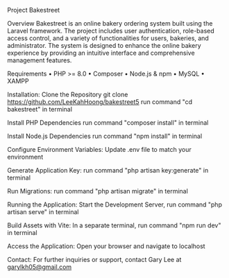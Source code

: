 Project Bakestreet

Overview
Bakestreet is an online bakery ordering system built using the Laravel framework. The project includes user authentication, role-based access control, and a variety of functionalities for users, bakeries, and administrator. The system is designed to enhance the online bakery experience by providing an intuitive interface and comprehensive management features.

Requirements
	•	PHP >= 8.0
	•	Composer
	•	Node.js & npm
	•	MySQL
	•	XAMPP 


Installation:
Clone the Repository
git clone https://github.com/LeeKahHoong/bakestreet5
run command "cd bakestreet" in terminal

Install PHP Dependencies
run command "composer install" in terminal

Install Node.js Dependencies
run command "npm install" in terminal

Configure Environment Variables:
Update .env file to match your environment

Generate Application Key:
run command "php artisan key:generate" in terminal

Run Migrations:
run command "php artisan migrate" in terminal


Running the Application:
Start the Development Server,
run command "php artisan serve" in terminal

Build Assets with Vite:
In a separate terminal,
run command "npm run dev" in terminal


Access the Application:
Open your browser and navigate to localhost


Contact:
For further inquiries or support, contact Gary Lee at garylkh05@gmail.com
